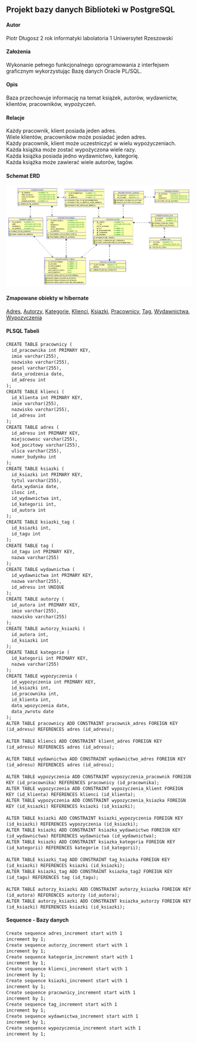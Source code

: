 ## Projekt bazy danych Biblioteki w PostgreSQL
#### Autor
Piotr Długosz 2 rok informatyki labolatoria 1 Uniwersytet Rzeszowski
#### Założenia
Wykonanie pełnego funkcjonalnego oprogramowania z interfejsem graficznym wykorzystując Bazę danych Oracle PL/SQL.
#### Opis
Baza przechowuje informację na temat książek, autorów, wydawnictw, klientów, pracowników, wypożyczeń.
#### Relacje
Każdy pracownik, klient posiada jeden adres.   
Wiele klientów, pracowników może posiadać jeden adres.  
Każdy pracownik, klient może uczestniczyć w wielu wypożyczeniach.  
Każda książka może zostać wypożyczona wiele razy.  
Każda książka posiada jedno wydawnictwo, kategorię.  
Każda książka może zawierać wiele autorów, tagów.  
#### Schemat ERD

![erd-diagram](./erd.png)

#### Zmapowane obiekty w hibernate

[Adres](https://github.com/piotranon/BD_2020_DlugoszPiotr/blob/5ec9a7fb946c9ab7cfd4f8f40856304629181e05/DB/src/main/java/entity/Adres.java#L8), [Autorzy](https://github.com/piotranon/BD_2020_DlugoszPiotr/blob/5ec9a7fb946c9ab7cfd4f8f40856304629181e05/DB/src/main/java/entity/Autorzy.java#L8), [Kategorie](https://github.com/piotranon/BD_2020_DlugoszPiotr/blob/5ec9a7fb946c9ab7cfd4f8f40856304629181e05/DB/src/main/java/entity/Kategorie.java#L8), [Klienci](https://github.com/piotranon/BD_2020_DlugoszPiotr/blob/5ec9a7fb946c9ab7cfd4f8f40856304629181e05/DB/src/main/java/entity/Klienci.java#L8), [Ksiazki](https://github.com/piotranon/BD_2020_DlugoszPiotr/blob/5ec9a7fb946c9ab7cfd4f8f40856304629181e05/DB/src/main/java/entity/Ksiazki.java#L10), [Pracownicy](https://github.com/piotranon/BD_2020_DlugoszPiotr/blob/5ec9a7fb946c9ab7cfd4f8f40856304629181e05/DB/src/main/java/entity/Pracownicy.java#L9), [Tag](https://github.com/piotranon/BD_2020_DlugoszPiotr/blob/5ec9a7fb946c9ab7cfd4f8f40856304629181e05/DB/src/main/java/entity/Tag.java#L8), [Wydawnictwa](https://github.com/piotranon/BD_2020_DlugoszPiotr/blob/5ec9a7fb946c9ab7cfd4f8f40856304629181e05/DB/src/main/java/entity/Wydawnictwa.java#L8), [Wypozyczenia](https://github.com/piotranon/BD_2020_DlugoszPiotr/blob/5ec9a7fb946c9ab7cfd4f8f40856304629181e05/DB/src/main/java/entity/Wypozyczenia.java#L9)

#### PLSQL Tabeli
```PL/SQL
CREATE TABLE pracownicy (
  id_pracownika int PRIMARY KEY,
  imie varchar(255),
  nazwisko varchar(255),
  pesel varchar(255),
  data_urodzenia date,
  id_adresu int
);
CREATE TABLE klienci (
  id_klienta int PRIMARY KEY,
  imie varchar(255),
  nazwisko varchar(255),
  id_adresu int
);
CREATE TABLE adres (
  id_adresu int PRIMARY KEY,
  miejscowosc varchar(255),
  kod_pocztowy varchar(255),
  ulica varchar(255),
  numer_budynku int
);
CREATE TABLE ksiazki (
  id_ksiazki int PRIMARY KEY,
  tytul varchar(255),
  data_wydania date,
  ilosc int,
  id_wydawnictwa int,
  id_kategorii int,
  id_autora int
);
CREATE TABLE ksiazki_tag (
  id_ksiazki int,
  id_tagu int
);
CREATE TABLE tag (
  id_tagu int PRIMARY KEY,
  nazwa varchar(255)
);
CREATE TABLE wydawnictwa (
  id_wydawnictwa int PRIMARY KEY,
  nazwa varchar(255),
  id_adresu int UNIQUE
);
CREATE TABLE autorzy (
  id_autora int PRIMARY KEY,
  imie varchar(255),
  nazwisko varchar(255)
);
CREATE TABLE autorzy_ksiazki (
  id_autora int,
  id_ksiazki int
);
CREATE TABLE kategorie (
  id_kategorii int PRIMARY KEY,
  nazwa varchar(255)
);
CREATE TABLE wypozyczenia (
  id_wypozyczenia int PRIMARY KEY,
  id_ksiazki int,
  id_pracownika int,
  id_klienta int,
  data_wpozyczenia date,
  data_zwrotu date
);
ALTER TABLE pracownicy ADD CONSTRAINT pracownik_adres FOREIGN KEY (id_adresu) REFERENCES adres (id_adresu);

ALTER TABLE klienci ADD CONSTRAINT klient_adres FOREIGN KEY (id_adresu) REFERENCES adres (id_adresu);

ALTER TABLE wydawnictwa ADD CONSTRAINT wydawnictwo_adres FOREIGN KEY (id_adresu) REFERENCES adres (id_adresu);

ALTER TABLE wypozyczenia ADD CONSTRAINT wypozyczenia_pracownik FOREIGN KEY (id_pracownika) REFERENCES pracownicy (id_pracownika);
ALTER TABLE wypozyczenia ADD CONSTRAINT wypozyczenia_klient FOREIGN KEY (id_klienta) REFERENCES klienci (id_klienta);
ALTER TABLE wypozyczenia ADD CONSTRAINT wypozyczenia_ksiazka FOREIGN KEY (id_ksiazki) REFERENCES ksiazki (id_ksiazki);

ALTER TABLE ksiazki ADD CONSTRAINT ksiazki_wypozyczenia FOREIGN KEY (id_ksiazki) REFERENCES wypozyczenia (id_ksiazki);
ALTER TABLE ksiazki ADD CONSTRAINT ksiazka_wydawnictwo FOREIGN KEY (id_wydawnictwa) REFERENCES wydawnictwa (id_wydawnictwa);
ALTER TABLE ksiazki ADD CONSTRAINT ksiazka_kategoria FOREIGN KEY (id_kategorii) REFERENCES kategorie (id_kategorii);

ALTER TABLE ksiazki_tag ADD CONSTRAINT tag_ksiazka FOREIGN KEY (id_ksiazki) REFERENCES ksiazki (id_ksiazki);
ALTER TABLE ksiazki_tag ADD CONSTRAINT ksiazka_tag2 FOREIGN KEY (id_tagu) REFERENCES tag (id_tagu);

ALTER TABLE autorzy_ksiazki ADD CONSTRAINT autorzy_ksiazka FOREIGN KEY (id_autora) REFERENCES autorzy (id_autora);
ALTER TABLE autorzy_ksiazki ADD CONSTRAINT ksiazka_autorzy FOREIGN KEY (id_ksiazki) REFERENCES ksiazki (id_ksiazki);
```
#### Sequence - Bazy danych
```
Create sequence adres_increment start with 1
increment by 1;
Create sequence autorzy_increment start with 1
increment by 1;
Create sequence kategorie_increment start with 1
increment by 1;
Create sequence klienci_increment start with 1
increment by 1;
Create sequence ksiazki_increment start with 1
increment by 1;
Create sequence pracownicy_increment start with 1
increment by 1;
Create sequence tag_increment start with 1
increment by 1;
Create sequence wydawnictwa_increment start with 1
increment by 1;
Create sequence wypozyczenia_increment start with 1
increment by 1;
```
